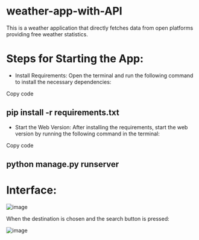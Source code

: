 # weather-app-with-API

This is a weather application that directly fetches data from open platforms providing free weather statistics.

# Steps for Starting the App:
- Install Requirements: Open the terminal and run the following command to install the necessary dependencies:

Copy code
## pip install -r requirements.txt

- Start the Web Version: After installing the requirements, start the web version by running the following command in the terminal:

Copy code
## python manage.py runserver

# Interface:

![image](https://github.com/AlexanderBedrosyan/weather-app-with-django-rest-framework-api/assets/126572116/6de78598-7419-4c7b-8c70-ef6709caa82f)

When the destination is chosen and the search button is pressed:

![image](https://github.com/AlexanderBedrosyan/weather-app-with-django-rest-framework-api/assets/126572116/d6f41efb-c738-4e25-80de-af296dee1687)


